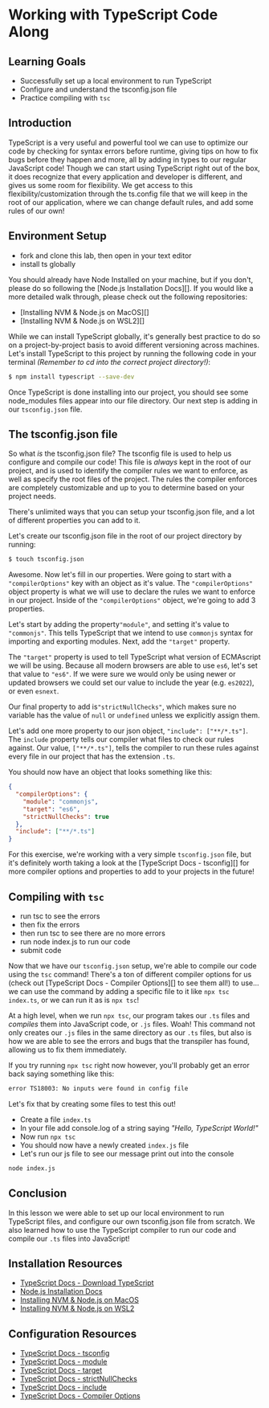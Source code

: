 # Working with TypeScript Code Along

## Learning Goals

- Successfully set up a local environment to run TypeScript
- Configure and understand the tsconfig.json file
- Practice compiling with `tsc`

## Introduction

TypeScript is a very useful and powerful tool we can use to optimize our code by
checking for syntax errors before runtime, giving tips on how to fix bugs before
they happen and more, all by adding in types to our regular JavaScript code!
Though we can start using TypeScript right out of the box, it does recognize
that every application and developer is different, and gives us some room for
flexibility. We get access to this flexibility/customization through the
ts.config file that we will keep in the root of our application, where we can
change default rules, and add some rules of our own!

## Environment Setup

- fork and clone this lab, then open in your text editor
- install ts globally

You should already have Node Installed on your machine, but if you don't,
please do so following the [Node.js Installation Docs][]. If you would like a
more detailed walk through, please check out the following repositories:

- [Installing NVM & Node.js on MacOS][]
- [Installing NVM & Node.js on WSL2][]

While we can install TypeScript globally, it's generally best practice to do so
on a project-by-project basis to avoid different versioning across machines.
Let's install TypeScript to this project by running the following code in your
terminal _(Remember to cd into the correct project directory!)_:

```zsh
$ npm install typescript --save-dev
```

Once TypeScript is done installing into our project, you should see some
node_modules files appear into our file directory. Our next step is adding in
our `tsconfig.json` file.

## The tsconfig.json file

So what _is_ the tsconfig.json file? The tsconfig file is used to help us
configure and compile our code! This file is _always_ kept in the root of our
project, and is used to identify the compiler rules we want to enforce, as well
as specify the root files of the project. The rules the compiler enforces are
completely customizable and up to you to determine based on your project needs.

There's unlimited ways that you can setup your tsconfig.json file, and a lot of
different properties you can add to it.

Let's create our tsconfig.json file in the root of our project directory by
running:

```zsh
$ touch tsconfig.json
```

Awesome. Now let's fill in our properties. Were going to start with a
`"compilerOptions"` key with an object as it's value. The `"compilerOptions"`
object property is what we will use to declare the rules we want to enforce in
our project. Inside of the `"compilerOptions"` object, we're going to add 3
properties.

Let's start by adding the property`"module"`, and setting it's value to
`"commonjs"`. This tells TypeScript that we intend to use `commonjs` syntax for
importing and exporting modules. Next, add the `"target"` property.

The `"target"` property is used to tell TypeScript what version of ECMAscript we
will be using. Because all modern browsers are able to use `es6`, let's set that
value to `"es6"`. If we were sure we would only be using newer or updated
browsers we could set our value to include the year (e.g. `es2022`), or even
`esnext`.

Our final property to add is`"strictNullChecks"`, which makes sure no variable
has the value of `null` or `undefined` unless we explicitly assign them.

Let's add one more property to our json object, `"include": ["**/*.ts"]`. The
`include` property tells our compiler what files to check our rules against. Our
value, `["**/*.ts"]`, tells the compiler to run these rules against every file
in our project that has the extension `.ts`.

You should now have an object that looks something like this:

```json
{
  "compilerOptions": {
    "module": "commonjs",
    "target": "es6",
    "strictNullChecks": true
  },
  "include": ["**/*.ts"]
}
```

For this exercise, we're working with a very simple `tsconfig.json` file, but
it's definitely worth taking a look at the [TypeScript Docs - tsconfig][] for
more compiler options and properties to add to your projects in the future!

## Compiling with `tsc`

- run tsc to see the errors
- then fix the errors
- then run tsc to see there are no more errors
- run node index.js to run our code
- submit code

Now that we have our `tsconfig.json` setup, we're able to compile our code using
the `tsc` command! There's a ton of different compiler options for us (check out
[TypeScript Docs - Compiler Options][] to see them all!) to use... we can use
the command by adding a specific file to it like `npx tsc index.ts`, or we can
run it as is `npx tsc`!

At a high level, when we run `npx tsc`, our program takes our `.ts` files and
_compiles_ them into JavaScript code, or `.js` files. Woah! This command not
only creates our `.js` files in the same directory as our `.ts` files, but also
is how we are able to see the errors and bugs that the transpiler has found,
allowing us to fix them immediately.

If you try running `npx tsc` right now however, you'll probably get an error
back saying something like this:

```zsh
error TS18003: No inputs were found in config file
```

Let's fix that by creating some files to test this out!

- Create a file `index.ts`
- In your file add console.log of a string saying _"Hello, TypeScript World!"_
- Now run `npx tsc`
- You should now have a newly created `index.js` file
- Let's run our js file to see our message print out into the console

```zsh
node index.js
```

## Conclusion

In this lesson we were able to set up our local environment to run TypeScript
files, and configure our own tsconfig.json file from scratch. We also learned
how to use the TypeScript compiler to run our code and compile our `.ts` files
into JavaScript!

## Installation Resources

- [TypeScript Docs - Download TypeScript](https://www.typescriptlang.org/download)
- [Node.js Installation Docs](https://nodejs.org/en/)
- [Installing NVM & Node.js on MacOS](https://github.com/learn-co-curriculum/phase-0-macos-env-nodejs)
- [Installing NVM & Node.js on WSL2](https://github.com/learn-co-curriculum/phase-0-wsl2-env-nodejs)

## Configuration Resources

- [TypeScript Docs - tsconfig](https://www.typescriptlang.org/tsconfig)
- [TypeScript Docs - module](https://www.typescriptlang.org/tsconfig#module)
- [TypeScript Docs - target](https://www.typescriptlang.org/tsconfig#target)
- [TypeScript Docs - strictNullChecks](https://www.typescriptlang.org/tsconfig#strictNullChecks)
- [TypeScript Docs - include](https://www.typescriptlang.org/tsconfig#include)
- [TypeScript Docs - Compiler Options](https://www.typescriptlang.org/docs/handbook/compiler-options.html)
